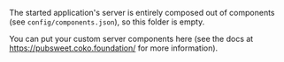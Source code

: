 The started application's server is entirely composed out of components (see `config/components.json`), so this folder is empty.

You can put your custom server components here (see the docs at https://pubsweet.coko.foundation/ for more information).
